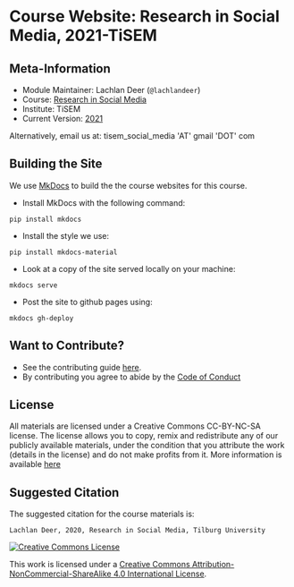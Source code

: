 # Course Website: Research in Social Media, 2021-TiSEM

## Meta-Information

*   Module Maintainer: Lachlan Deer (`@lachlandeer`)
*   Course: [Research in Social Media](https://tisem-social-media.github.io)
*   Institute: TiSEM
*   Current Version: [2021](https://tisem-social-media.github.io/2021-spring)

Alternatively, email us at: tisem_social_media 'AT' gmail 'DOT' com

## Building the Site

We use [MkDocs]() to build the the course websites for this course.

* Install MkDocs with the following command:
```{.bash, id:"j29ie3c7"}
pip install mkdocs
```
* Install the style we use:
```{.bash, id:"j29ie3c7"}
pip install mkdocs-material
```
* Look at a copy of the site served locally on your machine:
```{.bash, id:"j29ie3c7"}
mkdocs serve
```
* Post the site to github pages using:
```{.bash, id:"j29ie3c7"}
mkdocs gh-deploy
```

## Want to Contribute?

* See the contributing guide [here](CONTRIBUTING.md).
* By contributing you agree to abide by the [Code of Conduct](CONDUCT.md)

## License

All materials are licensed under a Creative Commons CC-BY-NC-SA license. The license allows you to copy, remix and redistribute any of our publicly available materials, under the condition that you attribute the work (details in the license) and do not make profits from it. More information is available [here](LICENSE.md)


## Suggested Citation

The suggested citation for the course materials is:

```
Lachlan Deer, 2020, Research in Social Media, Tilburg University
```

<a rel="license" href="http://creativecommons.org/licenses/by-nc-sa/4.0/"><img alt="Creative Commons License" style="border-width:0" src="https://i.creativecommons.org/l/by-nc-sa/4.0/88x31.png" /></a><br />

This work is licensed under a <a rel="license" href="http://creativecommons.org/licenses/by-nc-sa/4.0/">Creative Commons Attribution-NonCommercial-ShareAlike 4.0 International License</a>.
